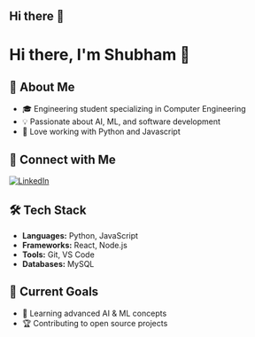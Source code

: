 ## Hi there 👋
# Hi there, I'm Shubham 👋

## 🚀 About Me
- 🎓 Engineering student specializing in Computer Engineering
- 💡 Passionate about AI, ML, and software development
- 🔧 Love working with Python and Javascript

## 🔗 Connect with Me
[![LinkedIn](https://img.shields.io/badge/LinkedIn-blue?style=flat&logo=linkedin)](https://linkedin.com/in/shubham-bhandary)

## 🛠️ Tech Stack
- **Languages:** Python, JavaScript
- **Frameworks:** React, Node.js
- **Tools:** Git, VS Code
- **Databases:** MySQL

## 🎯 Current Goals
- 📖 Learning advanced AI & ML concepts
- 🏆 Contributing to open source projects



